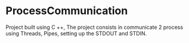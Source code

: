 # ProcessCommunication
Project built using C ++, The project consists in communicate 2 process using Threads, Pipes, setting up the STDOUT and STDIN.
